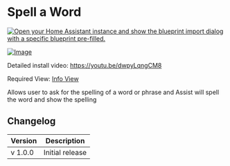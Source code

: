 # Spell a Word

[![Open your Home Assistant instance and show the blueprint import dialog with a specific blueprint pre-filled.](https://my.home-assistant.io/badges/blueprint_import.svg)](https://my.home-assistant.io/redirect/blueprint_import/?blueprint_url=https%3A%2F%2Fraw.githubusercontent.com%2Fdinki%2FView-Assist%2Fmain%2FView_Assist_custom_sentences%2FSpell_a_Word%2Fblueprint-spellaword.yaml)

[![Image](https://img.youtube.com/vi/dwpyLqngCM8/mqdefault.jpg)](https://www.youtube.com/watch?v=dwpyLqngCM8)

Detailed install video: https://youtu.be/dwpyLqngCM8

Required View: [Info View](../views/info)

Allows user to ask for the spelling of a word or phrase and Assist will spell the word and show the spelling

## Changelog

| Version | Description |
| ------- | ----------- |
| v 1.0.0 | Initial release |